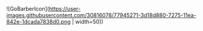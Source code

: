 ![GoBarberIcon](https://user-images.githubusercontent.com/30816078/77945271-3d18d880-7275-11ea-842e-1dcada7838d0.png | width=50))
